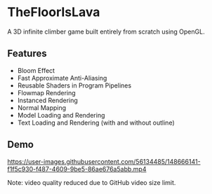 # TheFloorIsLava
A 3D infinite climber game built entirely from scratch using OpenGL.

## Features
* Bloom Effect
* Fast Approximate Anti-Aliasing
* Reusable Shaders in Program Pipelines
* Flowmap Rendering
* Instanced Rendering
* Normal Mapping
* Model Loading and Rendering
* Text Loading and Rendering (with and without outline)

## Demo
https://user-images.githubusercontent.com/56134485/148666141-f1f5c930-f487-4609-9be5-86ae676a5abb.mp4

Note: video quality reduced due to GitHub video size limit.
